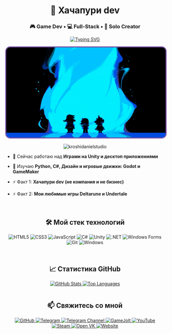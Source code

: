 <h1 align="center">👋 Хачапури dev</h1>
<h3 align="center">🎮 Game Dev • 💻 Full-Stack • 🎨 Solo Creator</h3>

<p align="center">
  <a href="https://git.io/typing-svg"><img src="https://readme-typing-svg.herokuapp.com?font=Fira+Code&pause=1000&width=435&lines=Создаю+игры+на+Unity+и+десктоп+приложения!;C%23+%26+Unity+Developer;Хачапури+dev+(не+компания+или+бизнес)" alt="Typing SVG" /></a>
</p>

<p align="center">
  <img src="deltarune.gif" alt="Deltarune GIF" width="600" style="border-radius: 15px; border: 3px solid #764ba2;" />
</p>

<p align="center">
  <img src="https://komarev.com/ghpvc/?username=kroshidanielstudio&label=Profile%20views&color=0e75b6&style=flat" alt="kroshidanielstudio" />
</p>

- 🔭 Сейчас работаю над **Играми на Unity и десктоп приложениями**

- 🌱 Изучаю **Python, C#, Дизайн и игровые движки: Godot и GameMaker**

- ⚡ Факт 1: **Хачапури dev (не компания и не бизнес)**

- ⚡ Факт 2: **Мои любимые игры Deltarune и Undertale**

<br>

<h2 align="center">🛠️ Мой стек технологий</h2>

<p align="center">
  <img src="https://img.shields.io/badge/HTML5-E34F26?style=for-the-badge&logo=html5&logoColor=white" alt="HTML5"/>
  <img src="https://img.shields.io/badge/CSS3-1572B6?style=for-the-badge&logo=css3&logoColor=white" alt="CSS3"/>
  <img src="https://img.shields.io/badge/JavaScript-F7DF1E?style=for-the-badge&logo=javascript&logoColor=black" alt="JavaScript"/>
  <img src="https://img.shields.io/badge/C%23-239120?style=for-the-badge&logo=c-sharp&logoColor=white" alt="C#"/>
  <img src="https://img.shields.io/badge/Unity-100000?style=for-the-badge&logo=unity&logoColor=white" alt="Unity"/>
  <img src="https://img.shields.io/badge/.NET-512BD4?style=for-the-badge&logo=dotnet&logoColor=white" alt=".NET"/>
  <img src="https://img.shields.io/badge/Windows%20Forms-0078D4?style=for-the-badge&logo=windows&logoColor=white" alt="Windows Forms"/>
  <img src="https://img.shields.io/badge/Git-F05032?style=for-the-badge&logo=git&logoColor=white" alt="Git"/>
  <img src="https://img.shields.io/badge/Windows-0078D6?style=for-the-badge&logo=windows&logoColor=white" alt="Windows"/>
</p>

<br>

<h2 align="center">📈 Статистика GitHub</h2>

<div align="center">
  <a href="https://github.com/kroshidanielstudio">
    <img height="180em" src="https://github-readme-stats.vercel.app/api?username=kroshidanielstudio&show_icons=true&theme=dark&hide_border=true&count_private=true" alt="GitHub Stats"/>
    <img height="180em" src="https://github-readme-stats.vercel.app/api/top-langs/?username=kroshidanielstudio&theme=dark&hide_border=true&layout=compact&langs_count=8" alt="Top Languages"/>
  </a>
</div>

<br>

<h2 align="center">📫 Свяжитесь со мной</h2>

<p align="center">
  <a href="https://github.com/kroshidanielstudio" target="_blank">
    <img src="https://img.shields.io/badge/GitHub-100000?style=for-the-badge&logo=github&logoColor=white" alt="GitHub"/>
  </a>
  <a href="https://t.me/Cyxoi_XahapyPi" target="_blank">
    <img src="https://img.shields.io/badge/Telegram-2CA5E0?style=for-the-badge&logo=telegram&logoColor=white" alt="Telegram"/>
  </a>
  <a href="https://t.me/kroshidanielYouTube" target="_blank">
    <img src="https://img.shields.io/badge/Telegram_Channel-2CA5E0?style=for-the-badge&logo=telegram&logoColor=white" alt="Telegram Channel"/>
  </a>
  <a href="https://gamejolt.com/@Cyxoi_XahapyPi" target="_blank">
    <img src="https://img.shields.io/badge/GameJolt-CCFF00?style=for-the-badge&logo=gamejolt&logoColor=black" alt="GameJolt"/>
  </a>
  <a href="https://www.youtube.com/@user-xahapyri_dev" target="_blank">
    <img src="https://img.shields.io/badge/YouTube-FF0000?style=for-the-badge&logo=youtube&logoColor=white" alt="YouTube"/>
  </a>
  <a href="https://steamcommunity.com/id/Xachapyri_dev/" target="_blank">
    <img src="https://img.shields.io/badge/Steam-000000?style=for-the-badge&logo=steam&logoColor=white" alt="Steam"/>
  </a>
  <a href="https://ovk.to/id25958" target="_blank">
    <img src="https://img.shields.io/badge/Open_VK-0077FF?style=for-the-badge&logo=vk&logoColor=white" alt="Open VK"/>
  </a>
  <a href="http://k90052gj.beget.tech/" target="_blank">
    <img src="https://img.shields.io/badge/Website-000000?style=for-the-badge&logo=google-chrome&logoColor=white" alt="Website"/>
  </a>
</p>

<br>

